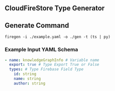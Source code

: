 ## CloudFireStore Type Generator 

## Generate Command

```
firegen -i ./example.yaml -o ./gen -t (ts | py) 
```

### Example Input YAML Schema

```yaml
- name: knowledgeGraphInfo # Variable name 
  export: true # Type Export True or False
  types: # Type Firebase Field Type
    id: string
    name: string
    author: string
```